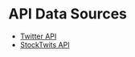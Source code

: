 # API Data Sources
- [Twitter API](https://developer.twitter.com/en/docs)
- [StockTwits API](https://api.stocktwits.com/developers/docs)
